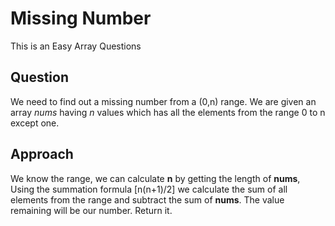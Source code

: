 # Missing Number

This is an Easy Array Questions

## Question
We need to find out a missing number from a (0,n) range. We are given an array *nums* having *n* values which has all the elements from the range 0 to n except one. 

## Approach
We know the range, we can calculate **n** by getting the length of **nums**, Using the summation formula [n(n+1)/2] we calculate the sum of all elements from the range and subtract the sum of **nums**. 
The value remaining will be our number. Return it.
